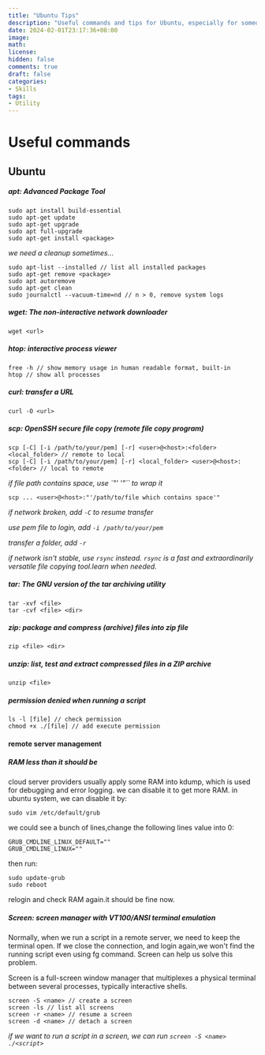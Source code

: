 ```yaml
---
title: "Ubuntu Tips"
description: "Useful commands and tips for Ubuntu, especially for someone who has a bad memory."
date: 2024-02-01T23:17:36+08:00
image:
math:
license:
hidden: false
comments: true
draft: false
categories:
- Skills
tags:
- Utility
---
```


# Useful commands

## Ubuntu

##### apt: Advanced Package Tool

```pwsh
sudo apt install build-essential
sudo apt-get update
sudo apt-get upgrade
sudo apt full-upgrade
sudo apt-get install <package>
```

*we need a cleanup sometimes...*

```pwsh
sudo apt-list --installed // list all installed packages
sudo apt-get remove <package>
sudo apt autoremove
sudo apt-get clean
sudo journalctl --vacuum-time=nd // n > 0, remove system logs
```

##### wget: The non-interactive network downloader

```pwsh
wget <url>
```

##### htop: interactive process viewer

```pwsh
free -h // show memory usage in human readable format, built-in
htop // show all processes
```

##### curl: transfer a URL

```pwsh
curl -O <url>
```

##### scp: OpenSSH secure file copy (remote file copy program)

```pwsh
scp [-C] [-i /path/to/your/pem] [-r] <user>@<host>:<folder> <local_folder> // remote to local
scp [-C] [-i /path/to/your/pem] [-r] <local_folder> <user>@<host>:<folder> // local to remote
```

*if file path contains space, use `"' '"`` to wrap it*

```pwsh
scp ... <user>@<host>:"'/path/to/file which contains space'"
```

*if network broken, add `-C` to resume transfer*

*use pem file to login, add `-i /path/to/your/pem`*

*transfer a folder, add `-r`*

*if network isn't stable, use `rsync` instead.
`rsync` is a fast and extraordinarily versatile file copying tool.learn when needed.*

##### tar: The GNU version of the tar archiving utility

```pwsh
tar -xvf <file>
tar -cvf <file> <dir>
```

##### zip: package and compress (archive) files into zip file

```pwsh
zip <file> <dir>
```

##### unzip: list, test and extract compressed files in a ZIP archive

```pwsh
unzip <file>
```

##### permission denied when running a script

```pwsh
ls -l [file] // check permission
chmod +x ./[file] // add execute permission
```

#### remote server management

##### RAM less than it should be

cloud server providers usually apply some RAM into kdump, which is used for debugging and error logging. we can disable
it to get more RAM.
in ubuntu system, we can disable it by:

```pwsh
sudo vim /etc/default/grub
```

we could see a bunch of lines,change the following lines value into 0:

```pwsh
GRUB_CMDLINE_LINUX_DEFAULT=""
GRUB_CMDLINE_LINUX=""
```

then run:

```pwsh
sudo update-grub
sudo reboot
```

relogin and check RAM again.it should be fine now.

##### Screen: screen manager with VT100/ANSI terminal emulation

Normally, when we run a script in a remote server, we need to keep the terminal open. If we close the connection, and
login again,we won't find the running script even using fg command. Screen can help us solve this problem.

Screen is a full-screen window manager that multiplexes a physical terminal between several processes, typically
interactive shells.

```pwsh
screen -S <name> // create a screen
screen -ls // list all screens
screen -r <name> // resume a screen
screen -d <name> // detach a screen
```

*if we want to run a script in a screen, we can run `screen -S <name> ./<script>`*
